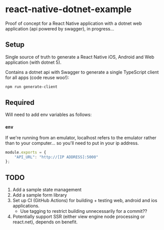 # react-native-dotnet-example

Proof of concept for a React Native application with a dotnet web application (api powered by swagger), in progress...

## Setup

Single source of truth to generate a React Native iOS, Android and Web application (with dotnet 5).

Contains a dotnet api with Swagger to generate a single TypeScript client for all apps (code reuse woo!):

```bash
npm run generate-client
```

## Required

Will need to add env variables as follows: 

### `env`

If we're running from an emulator, localhost refers to the emulator rather than to your computer... so you'll need to put in 
your ip address.

```js
module.exports = {
    "API_URL": "http://[IP ADDRESS]:5000"
};
```

## TODO
1. Add a sample state management 
2. Add a sample form library
3. Set up CI (GitHub Actions) for building + testing web, android and ios applications.
   - Use tagging to restrict building unnecessarily for a commit??
4. Potentially support SSR (either view engine node processing or react.net), depends on benefit.
